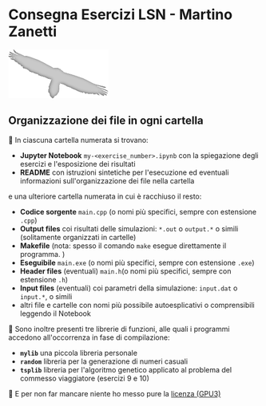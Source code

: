 # Consegna Esercizi LSN - Martino Zanetti  

![](img/gipeto_small.png)   

## Organizzazione dei file in ogni cartella

🔴 In ciascuna cartella numerata si trovano:

- **Jupyter Notebook** `my-<exercise_number>.ipynb` con la spiegazione degli esercizi e l'esposizione dei risultati
- **README**           con istruzioni sintetiche per l'esecuzione ed eventuali informazioni sull'organizzazione dei file nella cartella 

e una ulteriore cartella numerata in cui è racchiuso il resto:
- **Codice sorgente**  `main.cpp` (o nomi più specifici, sempre con estensione `.cpp`)
- **Output files**     coi risultati delle simulazioni: `*.out` o `output.*` o simili (solitamente organizzati in cartelle)
- **Makefile**         (nota: spesso il comando `make` esegue direttamente il programma. <!-- fare ordine su questa cosa-->)
- **Eseguibile**       `main.exe` (o nomi più specifici, sempre con estensione `.exe`)
- **Header files**     (eventuali) `main.h`(o nomi più specifici, sempre con estensione `.h`)
- **Input files**      (eventuali) coi parametri della simulazione: `input.dat` o `input.*`, o simili
- altri file e cartelle con nomi più possibile autoesplicativi o comprensibili leggendo il Notebook

🔴 Sono inoltre presenti tre librerie di funzioni, alle quali i programmi accedono all'occorrenza in fase di compilazione:

- **`mylib`**          una piccola libreria personale 
- **`random`**         libreria per la generazione di numeri casuali 
- **`tsplib`**         libreria per l'algoritmo genetico applicato al problema del commesso viaggiatore (esercizi 9 e 10)

🔴 E per non far mancare niente ho messo pure la [licenza (GPU3)](LICENCE)

